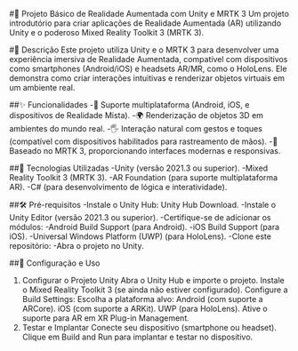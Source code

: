 #🌟 Projeto Básico de Realidade Aumentada com Unity e MRTK 3
Um projeto introdutório para criar aplicações de Realidade Aumentada (AR) utilizando Unity e o poderoso Mixed Reality Toolkit 3 (MRTK 3).

#📖 Descrição
Este projeto utiliza Unity e o MRTK 3 para desenvolver uma experiência imersiva de Realidade Aumentada, compatível com dispositivos como smartphones (Android/iOS) e headsets AR/MR, como o HoloLens. Ele demonstra como criar interações intuitivas e renderizar objetos virtuais em um ambiente real.

##✨ Funcionalidades
-📱 Suporte multiplataforma (Android, iOS, e dispositivos de Realidade Mista).
-🌍 Renderização de objetos 3D em ambientes do mundo real.
-🖐️ Interação natural com gestos e toques (compatível com dispositivos habilitados para rastreamento de mãos).
-🚀 Baseado no MRTK 3, proporcionando interfaces modernas e responsivas.

##🚀 Tecnologias Utilizadas
-Unity (versão 2021.3 ou superior).
-Mixed Reality Toolkit 3 (MRTK 3).
-AR Foundation (para suporte multiplataforma AR).
-C# (para desenvolvimento de lógica e interatividade).


##🛠️ Pré-requisitos
-Instale o Unity Hub: Unity Hub Download.
-Instale o Unity Editor (versão 2021.3 ou superior).
-Certifique-se de adicionar os módulos:
-Android Build Support (para Android).
-iOS Build Support (para iOS).
-Universal Windows Platform (UWP) (para HoloLens).
-Clone este repositório:
-Abra o projeto no Unity.

##🌈 Configuração e Uso
1. Configurar o Projeto Unity
Abra o Unity Hub e importe o projeto.
Instale o Mixed Reality Toolkit 3 (se ainda não estiver configurado).
Configure a Build Settings:
Escolha a plataforma alvo:
Android (com suporte a ARCore).
iOS (com suporte a ARKit).
UWP (para HoloLens).
Ative o suporte para AR em XR Plug-in Management.
2. Testar e Implantar
Conecte seu dispositivo (smartphone ou headset).
Clique em Build and Run para implantar e testar no dispositivo.
